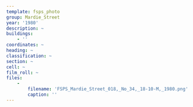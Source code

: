 ```yaml
---
template: fsps_photo
group: Mardie_Street
year: '1980'
description: ~
buildings:
    - ''
coordinates: ~
heading: ~
classification: ~
section: ~
cell: ~
film_roll: ~
files:
    -
        filename: 'FSPS_Mardie_Street_018,_No_34,_18-10-M,_1980.png'
        caption: ''
---
```

